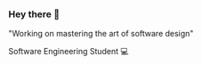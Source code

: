 ### Hey there 👋

"Working on mastering the art of software design"

Software Engineering Student 💻


